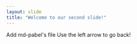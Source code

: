 ```yaml
---
layout: slide
title: "Welcome to our second slide!"
---
```

Add md-pabel's file
Use the left arrow to go back!
